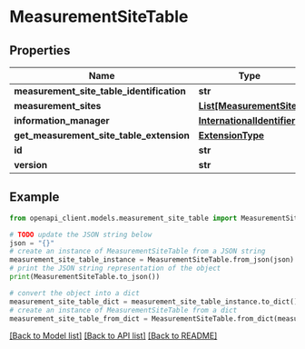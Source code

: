 # MeasurementSiteTable


## Properties

Name | Type | Description | Notes
------------ | ------------- | ------------- | -------------
**measurement_site_table_identification** | **str** |  | [optional] 
**measurement_sites** | [**List[MeasurementSite]**](MeasurementSite.md) |  | 
**information_manager** | [**InternationalIdentifier**](InternationalIdentifier.md) |  | [optional] 
**get_measurement_site_table_extension** | [**ExtensionType**](ExtensionType.md) |  | [optional] 
**id** | **str** |  | [optional] 
**version** | **str** |  | [optional] 

## Example

```python
from openapi_client.models.measurement_site_table import MeasurementSiteTable

# TODO update the JSON string below
json = "{}"
# create an instance of MeasurementSiteTable from a JSON string
measurement_site_table_instance = MeasurementSiteTable.from_json(json)
# print the JSON string representation of the object
print(MeasurementSiteTable.to_json())

# convert the object into a dict
measurement_site_table_dict = measurement_site_table_instance.to_dict()
# create an instance of MeasurementSiteTable from a dict
measurement_site_table_from_dict = MeasurementSiteTable.from_dict(measurement_site_table_dict)
```
[[Back to Model list]](../README.md#documentation-for-models) [[Back to API list]](../README.md#documentation-for-api-endpoints) [[Back to README]](../README.md)


